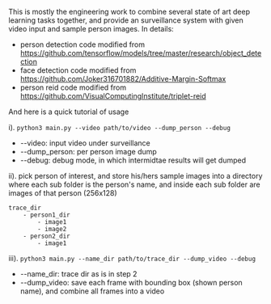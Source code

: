 This is mostly the engineering work to combine several state of art deep learning tasks together, and provide an surveillance system with given video input and sample person images.
In details:
- person detection code modified from https://github.com/tensorflow/models/tree/master/research/object_detection
- face detection code modified from https://github.com/Joker316701882/Additive-Margin-Softmax
- person reid code modified from https://github.com/VisualComputingInstitute/triplet-reid


And here is a quick tutorial of usage

i). `python3 main.py --video path/to/video --dump_person --debug`
- --video: input video under surveillance
- --dump_person: per person image dump 
- --debug: debug mode, in which intermidtae results will get dumped

ii). pick person of interest, and store his/hers sample images into a directory where each sub folder is the person's name, and inside each sub folder are images of that person (256x128)
```
trace_dir
    - person1_dir
        - image1
        - image2
    - person2_dir
        - image1
```

iii). `python3 main.py --name_dir path/to/trace_dir --dump_video --debug`
- --name_dir: trace dir as is in step 2
- --dump_video: save each frame with bounding box (shown person name), and combine all frames into a video
